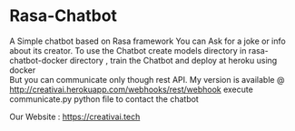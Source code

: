 # Rasa-Chatbot
A Simple chatbot based on Rasa framework
You can Ask for a joke  or info about its creator.
To use the Chatbot create models directory in rasa-chatbot-docker directory , train the Chatbot and deploy at heroku using docker  
But you can communicate only though rest API.<break>
My version is available @ http://creativai.herokuapp.com/webhooks/rest/webhook
execute communicate.py python file to contact the chatbot 


Our Website : https://creativai.tech 
